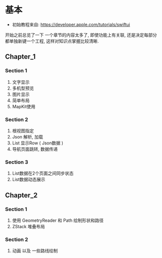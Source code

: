 
# 基本
- 初始教程来自: https://developer.apple.com/tutorials/swiftui

开始之前总览了一下
一个章节的内容太多了, 即使功能上有关联, 还是决定每部分都单独新键一个工程, 这样对知识点掌握比较清晰.

## Chapter_1

### Section 1

1. 文字显示
2. 多机型预览
3. 图片显示
4. 简单布局
5. MapKit使用

### Section 2

1. 根视图指定
2. Json 解析, 加载
3. List 显示Row ( Json数据 )
4. 导航页面跳转, 数据传递

### Section 3

1. List数据在2个页面之间同步状态
2. List数据动态展示

## Chapter_2

### Section 1

1. 使用 GeometryReader 和 Path 绘制形状和路径
2. ZStack 堆叠布局

### Section 2

1. 动画 以及 一些路线绘制

